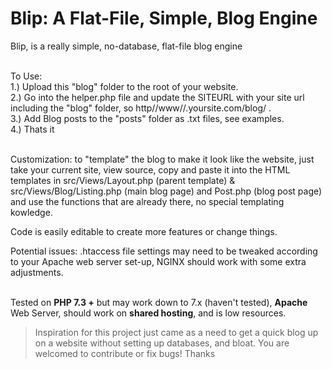 # Blip: A Flat-File, Simple, Blog Engine
Blip, is a really simple, no-database, flat-file blog engine<br /><br />

To Use:<br />
1.) Upload this "blog" folder to the root of your website.<br />
2.) Go into the helper.php file and update the SITEURL with your site url including the "blog" folder, so http/\/www/\/.yoursite.com/blog/ .<br />
3.) Add Blog posts to the "posts" folder as .txt files, see examples.<br />
4.) Thats it<br /><br />

Customization: to "template" the blog to make it look like the website, just take your current site, view source, copy and paste it into the HTML templates in src/Views/Layout.php (parent template) & src/Views/Blog/Listing.php (main blog page) and Post.php (blog post page) and use the functions that are already there, no special templating kowledge.<br />

Code is easily editable to create more features or change things.<br />

Potential issues: .htaccess file settings may need to be tweaked according to your Apache web server set-up, NGINX should work with some extra adjustments.<br /><br />

Tested on <strong>PHP 7.3 +</strong> but may work down to 7.x (haven't tested), <strong>Apache</strong> Web Server, should work on <strong>shared hosting</strong>, and is low resources.

> Inspiration for this project just came as a need to get a quick blog up on a website without setting up databases, and bloat. You are welcomed to contribute or fix bugs! Thanks
